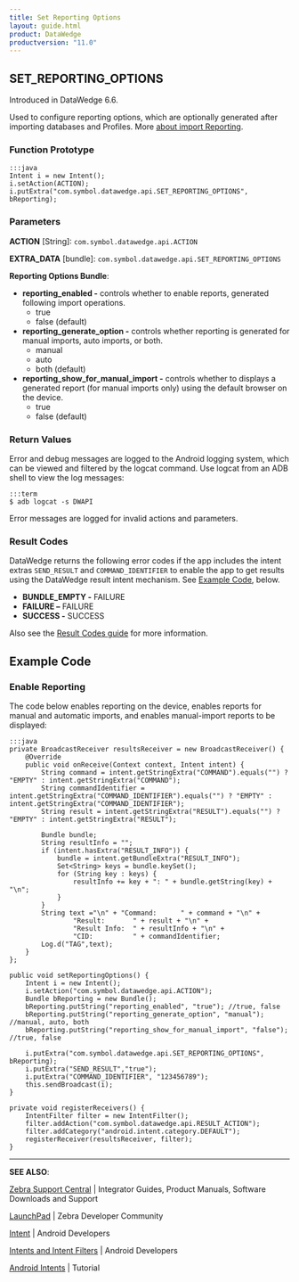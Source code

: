 ```yaml
---
title: Set Reporting Options
layout: guide.html
product: DataWedge
productversion: "11.0"
---
```


## SET_REPORTING_OPTIONS

Introduced in DataWedge 6.6.

Used to configure reporting options, which are optionally generated after importing databases and Profiles. More [about import Reporting](../../settings/#reporting).

### Function Prototype

    :::java
    Intent i = new Intent();
    i.setAction(ACTION);
    i.putExtra("com.symbol.datawedge.api.SET_REPORTING_OPTIONS", bReporting);

### Parameters

**ACTION** [String]: `com.symbol.datawedge.api.ACTION`

**EXTRA_DATA** [bundle]: `com.symbol.datawedge.api.SET_REPORTING_OPTIONS`

**Reporting Options Bundle**:

- **reporting_enabled -** controls whether to enable reports, generated following import operations.
    - true
    - false (default)
- **reporting_generate_option -** controls whether reporting is generated for manual imports, auto imports, or both.
    - manual
    - auto
    - both (default)
- **reporting_show_for_manual_import -** controls whether to displays a generated report (for manual imports only) using the default browser on the device.
    - true
    - false (default)

### Return Values

Error and debug messages are logged to the Android logging system, which can be viewed and filtered by the logcat command. Use logcat from an ADB shell to view the log messages:

    :::term
    $ adb logcat -s DWAPI

Error messages are logged for invalid actions and parameters.

### Result Codes

DataWedge returns the following error codes if the app includes the intent extras `SEND_RESULT` and `COMMAND_IDENTIFIER` to enable the app to get results using the DataWedge result intent mechanism. See [Example Code](#example), below.

- **BUNDLE_EMPTY -** FAILURE
- **FAILURE –** FAILURE
- **SUCCESS -** SUCCESS

Also see the [Result Codes guide](../resultinfo) for more information.

## Example Code

### Enable Reporting

The code below enables reporting on the device, enables reports for manual and automatic imports, and enables manual-import reports to be displayed:

    :::java
    private BroadcastReceiver resultsReceiver = new BroadcastReceiver() {
        @Override
        public void onReceive(Context context, Intent intent) {
            String command = intent.getStringExtra("COMMAND").equals("") ? "EMPTY" : intent.getStringExtra("COMMAND");
            String commandIdentifier = intent.getStringExtra("COMMAND_IDENTIFIER").equals("") ? "EMPTY" : intent.getStringExtra("COMMAND_IDENTIFIER");
            String result = intent.getStringExtra("RESULT").equals("") ? "EMPTY" : intent.getStringExtra("RESULT");

            Bundle bundle;
            String resultInfo = "";
            if (intent.hasExtra("RESULT_INFO")) {
                bundle = intent.getBundleExtra("RESULT_INFO");
                Set<String> keys = bundle.keySet();
                for (String key : keys) {
                    resultInfo += key + ": " + bundle.getString(key) + "\n";
                }
            }
            String text ="\n" + "Command:      " + command + "\n" +
                    "Result:       " + result + "\n" +
                    "Result Info:  " + resultInfo + "\n" +
                    "CID:          " + commandIdentifier;
            Log.d("TAG",text);
        }
    };

    public void setReportingOptions() {
        Intent i = new Intent();
        i.setAction("com.symbol.datawedge.api.ACTION");
        Bundle bReporting = new Bundle();
        bReporting.putString("reporting_enabled", "true"); //true, false
        bReporting.putString("reporting_generate_option", "manual"); //manual, auto, both
        bReporting.putString("reporting_show_for_manual_import", "false"); //true, false

        i.putExtra("com.symbol.datawedge.api.SET_REPORTING_OPTIONS", bReporting);
        i.putExtra("SEND_RESULT","true");
        i.putExtra("COMMAND_IDENTIFIER", "123456789");
        this.sendBroadcast(i);
    }

    private void registerReceivers() {
        IntentFilter filter = new IntentFilter();
        filter.addAction("com.symbol.datawedge.api.RESULT_ACTION");
        filter.addCategory("android.intent.category.DEFAULT");
        registerReceiver(resultsReceiver, filter);
    }

<!-- PRIOR EXAMPLE GIVEN BY ENGINEERING (replaced by above 12/15/17)
	:::java
	Intent i = new Intent();
	i.setAction(ACTION);

	Bundle bReporting = new Bundle();
	bReporting.putString("reporting_enabled", "false"); //true, false
	bReporting.putString("reporting_generate_option", "both"); //manual, auto, both
	bReporting.putString("reporting_show_for_manual_import", "true"); //true, false

	i.putExtra("com.symbol.datawedge.api.SET_REPORTING_OPTIONS", bReporting);
	i.putExtra(ACTION_EXTRA_SEND_RESULT,"true");
	i.putExtra("COMMAND_IDENTIFIER", "123456789");
	this.sendBroadcast(i);

 -->

---

**SEE ALSO**:

[Zebra Support Central](https://www.zebra.com/us/en/support-downloads.html) | Integrator Guides, Product Manuals, Software Downloads and Support

[LaunchPad](https://developer.zebra.com/welcome) | Zebra Developer Community

[Intent](https://developer.android.com/reference/android/content/Intent.html) | Android Developers

[Intents and Intent Filters](http://developer.android.com/guide/components/intents-filters.html) | Android Developers

[Android Intents](http://www.vogella.com/tutorials/AndroidIntent/article.html) | Tutorial
